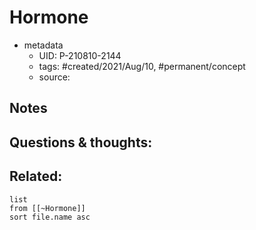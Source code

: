 # Hormone

- metadata
	- UID: P-210810-2144
	- tags: #created/2021/Aug/10, #permanent/concept 
	- source: 

## Notes


## Questions & thoughts:


## Related:
```dataview
list
from [[~Hormone]]
sort file.name asc
```